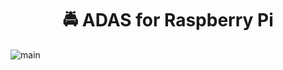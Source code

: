 <h1 align="center">🚔 ADAS for Raspberry Pi</h1>

![main](https://raw.githubusercontent.com/DEVHEE/pi-adas/main/readme/img/main.png)